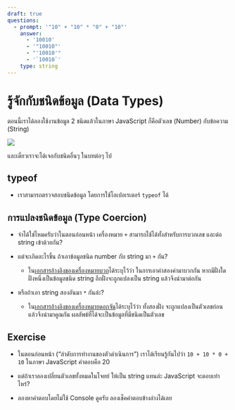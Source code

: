 ```yaml
---
draft: true
questions:
  - prompt: '"10" + "10" * "0" + "10"'
    answer:
      - '10010'
      - '"10010"'
      - "'10010'"
      - '`10010`'
    type: string
---
```


# รู้จักกับชนิดข้อมูล (Data Types)

<script setup>
  import JsConsole from './components/JsConsole.vue'
  import JsExercise from './exercises/JsExercise.vue'
</script>

ตอนนี้เราได้ลองใช้งานข้อมูล 2 ชนิดแล้วในภาษา JavaScript
ก็คือตัวเลข (Number) กับข้อความ (String)

![](https://im.dt.in.th/ipfs/bafybeigmlktpfvuujjwio3q6fqw6apb6ifpltejncdsuc2oen2sfgzq7le/image.webp)

และเดี๋ยวเราจะได้เจอกับชนิดอื่นๆ ในบทต่อๆ ไป

## typeof

- เราสามารถตรวจสอบชนิดข้อมูล โดยการใช้โอเปอเรเตอร์ `typeof` ได้

  <div><JsConsole input='typeof 123' :output="{value: 'number'}" /></div>

  <div><JsConsole input='typeof "Hello, world!"' :output="{value: 'string'}" /></div>

## การแปลงชนิดข้อมูล (Type Coercion)

- จำได้ใช่ไหมครับว่าในตอนก่อนหน้า เครื่องหมาย `+` สามารถใช้ได้ทั้งสำหรับการบวกเลข และต่อ string เข้าด้วยกัน?

- แต่จะเกิดอะไรขึ้น ถ้าเอาข้อมูลชนิด number กับ string มา `+` กัน?

  - ใน[เอกสารอ้างอิงของเครื่องหมายบวก](https://developer.mozilla.org/en-US/docs/Web/JavaScript/Reference/Operators/Addition)ได้ระบุไว้ว่า
    ในการเอาค่าสองค่ามาบวกกัน
    หากมีฝั่งใดฝั่งหนึ่งเป็นข้อมูลชนิด string
    อีกฝั่งจะถูกแปลงเป็น string
    แล้วจึงนำมาต่อกัน

    <div><JsConsole input='123 + "456"' :output="{value: '123456'}" /></div>

- หรือถ้าเอา string สองอันมา `*` กันล่ะ?

  - ใน[เอกสารอ้างอิงของเครื่องหมายดอกจัน](https://developer.mozilla.org/en-US/docs/Web/JavaScript/Reference/Operators/Multiplication)ได้ระบุไว้ว่า
    ทั้งสองฝั่ง จะถูกแปลงเป็นตัวเลขก่อน แล้วจึงนำมาคูณกัน
    ผลลัพธ์ที่ได้จะเป็นข้อมูลที่มีชนิดเป็นตัวเลข

    <div><JsConsole input='"123" * "456"' :output="{value: 56088}" /></div>

## Exercise

- ในตอนก่อนหน้า (“ลำดับการทำงานของตัวดำเนินการ”) เราได้เรียนรู้กันไปว่า `10 + 10 * 0 + 10` ในภาษา JavaScript คำตอบคือ 20

    <div><JsConsole input='10 + 10 * 0 + 10' :output="{value: 20}" /></div>

- แต่ถ้าเราลองเปลี่ยนตัวเลขทั้งหมดในโจทย์ ให้เป็น string แทนล่ะ JavaScript จะตอบเท่าไหร่?

    <div><JsConsole input='"10" + "10" * "0" + "10"' /></div>

- ลองหาคำตอบโดยไม่ใช้ Console ดูครับ
  ลองเช็คคำตอบข้างล่างได้เลย

    <JsExercise :questions="$frontmatter.questions" />
